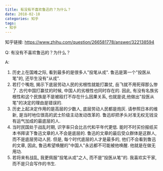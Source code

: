```yaml
---
title: 有没有不喜欢鲁迅的？为什么？
date: 2018-02-18
categories: 知乎
tags: 
- 知乎
---
```


知乎链接: https://www.zhihu.com/question/266581778/answer/322138594

<!-- more -->

Q: 有没有不喜欢鲁迅的？为什么？

A: 

1. 历史上在国难之际, 看到最多的是很多人"投笔从戎". 鲁迅是第一个"投医从笔"的, 还毕生没有"从戎". 
1. 若打个嘴炮, 揭示下底层劳动人民的劣根性就能打赢仗, 岳飞就不用死得那么惨了. 古代中国打赢仗的时候, 中国人的劣根性也同时存在的. 因此, 有没有名族劣根性和这个民族是不是被殴打不存在什么因果关系, 也就是说,他做出"投医从笔"的决定的理由是错误的. 
1. 历史上起决定作用的是高层的少数人, 底层劳动人民都是炮灰. 请参照日本的维新, 是当时地位很高的武士阶级主动发动改革的. 鲁迅却把矛头对准无权无钱没有运气加成的最底层的人.
1. 当时民国处于战乱时期, 识字率只会比古代和平年代更低. 能时不时买份报纸买本书拜读下鲁迅文章的人不会是底层的. 鲁迅的文章的最后受众群体是这群人, 而不是底层劳动人民. 但是, 每个时代底层的人才是最多的, 他们不会看到鲁迅的文章, 因此, 鲁迅希望唤醒的"中国人"永远都不可能被他唤醒. 他就是在做无用功.
1. 若将来有战乱, 我更佩服"投笔从戎"之人, 而不是"投医从笔"的. 我喜欢实干家,而不是只会写作的书生.